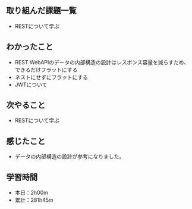 ## 取り組んだ課題一覧
- RESTについて学ぶ
## わかったこと
- REST WebAPIのデータの内部構造の設計はレスポンス容量を減らすため、できるだけフラットにする
- ネストにせずにフラットにする
- JWTについて
## 次やること
- RESTについて学ぶ
## 感じたこと
- データの内部構造の設計が参考になりました。
## 学習時間
- 本日：2h00m
- 累計：281h45m
